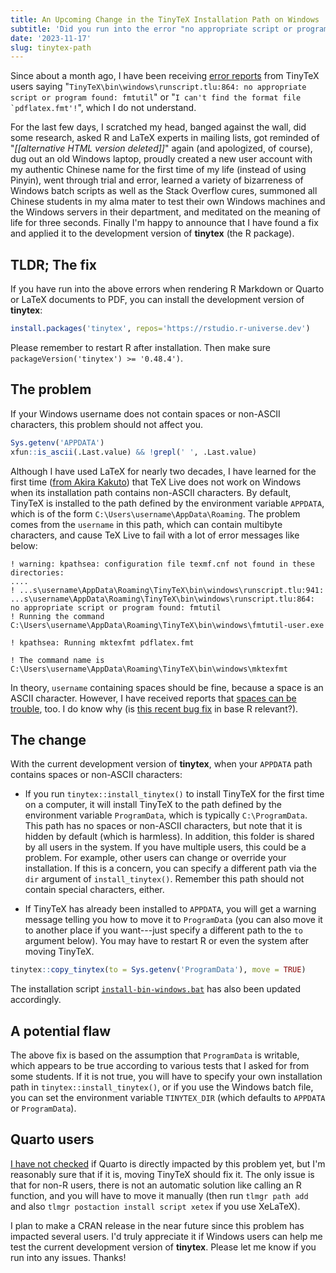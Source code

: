 ```yaml
---
title: An Upcoming Change in the TinyTeX Installation Path on Windows
subtitle: 'Did you run into the error "no appropriate script or program found: fmtutil"?'
date: '2023-11-17'
slug: tinytex-path
---
```


Since about a month ago, I have been receiving [error
reports](https://github.com/yihui/yihui.org/discussions/1089) from TinyTeX users
saying
"`TinyTeX\bin\windows\runscript.tlu:864: no appropriate script or program found: fmtutil`"
or "`` I can't find the format file `pdflatex.fmt'! ``", which I do not
understand.

For the last few days, I scratched my head, banged against the wall, did some
research, asked R and LaTeX experts in mailing lists, got reminded of
"*\[\[alternative HTML version deleted\]\]*" again (and apologized, of course),
dug out an old Windows laptop, proudly created a new user account with my
authentic Chinese name for the first time of my life (instead of using Pinyin),
went through trial and error, learned a variety of bizarreness of Windows batch
scripts as well as the Stack Overflow cures, summoned all Chinese students in my
alma mater to test their own Windows machines and the Windows servers in their
department, and meditated on the meaning of life for three seconds. Finally I'm
happy to announce that I have found a fix and applied it to the development
version of **tinytex** (the R package).

## TLDR; The fix

If you have run into the above errors when rendering R Markdown or Quarto or
LaTeX documents to PDF, you can install the development version of **tinytex**:

``` r
install.packages('tinytex', repos='https://rstudio.r-universe.dev')
```

Please remember to restart R after installation. Then make sure
`packageVersion('tinytex') >= '0.48.4')`.

## The problem

If your Windows username does not contain spaces or non-ASCII characters, this
problem should not affect you.

``` r
Sys.getenv('APPDATA')
xfun::is_ascii(.Last.value) && !grepl(' ', .Last.value)
```

Although I have used LaTeX for nearly two decades, I have learned for the first
time ([from Akira
Kakuto](https://tug.org/pipermail/tex-live/2023-November/049634.html)) that TeX
Live does not work on Windows when its installation path contains non-ASCII
characters. By default, TinyTeX is installed to the path defined by the
environment variable `APPDATA`, which is of the form
`C:\Users\username\AppData\Roaming`. The problem comes from the `username` in
this path, which can contain multibyte characters, and cause TeX Live to fail
with a lot of error messages like below:

```         
! warning: kpathsea: configuration file texmf.cnf not found in these directories: 
....
! ...s\username\AppData\Roaming\TinyTeX\bin\windows\runscript.tlu:941: ...s\username\AppData\Roaming\TinyTeX\bin\windows\runscript.tlu:864: no appropriate script or program found: fmtutil
! Running the command C:\Users\username\AppData\Roaming\TinyTeX\bin\windows\fmtutil-user.exe

! kpathsea: Running mktexfmt pdflatex.fmt

! The command name is C:\Users\username\AppData\Roaming\TinyTeX\bin\windows\mktexfmt
```

In theory, `username` containing spaces should be fine, because a space is an
ASCII character. However, I have received reports that [spaces can be
trouble](https://github.com/rstudio/tinytex/issues/420), too. I do know why (is
[this recent bug fix](https://github.com/wch/r-source/commit/ab97b0) in base R
relevant?).

## The change

With the current development version of **tinytex**, when your `APPDATA` path
contains spaces or non-ASCII characters:

-   If you run `tinytex::install_tinytex()` to install TinyTeX for the first
    time on a computer, it will install TinyTeX to the path defined by the
    environment variable `ProgramData`, which is typically `C:\ProgramData`.
    This path has no spaces or non-ASCII characters, but note that it is hidden
    by default (which is harmless). In addition, this folder is shared by all
    users in the system. If you have multiple users, this could be a problem.
    For example, other users can change or override your installation. If this
    is a concern, you can specify a different path via the `dir` argument of
    `install_tinytex()`. Remember this path should not contain special
    characters, either.

-   If TinyTeX has already been installed to `APPDATA`, you will get a warning
    message telling you how to move it to `ProgramData` (you can also move it to
    another place if you want---just specify a different path to the `to`
    argument below). You may have to restart R or even the system after moving
    TinyTeX.

``` r
tinytex::copy_tinytex(to = Sys.getenv('ProgramData'), move = TRUE)
```

The installation script
[`install-bin-windows.bat`](https://github.com/rstudio/tinytex/blob/main/tools/install-bin-windows.bat)
has also been updated accordingly.

## A potential flaw

The above fix is based on the assumption that `ProgramData` is writable, which
appears to be true according to various tests that I asked for from some
students. If it is not true, you will have to specify your own installation path
in `tinytex::install_tinytex()`, or if you use the Windows batch file, you can
set the environment variable `TINYTEX_DIR` (which defaults to `APPDATA` or
`ProgramData`).

## Quarto users

[I have not checked](https://github.com/quarto-dev/quarto-cli/issues/7620) if
Quarto is directly impacted by this problem yet, but I'm reasonably sure that if
it is, moving TinyTeX should fix it. The only issue is that for non-R users,
there is not an automatic solution like calling an R function, and you will have
to move it manually (then run `tlmgr path add` and also
`tlmgr postaction install script xetex` if you use XeLaTeX).

I plan to make a CRAN release in the near future since this problem has impacted
several users. I'd truly appreciate it if Windows users can help me test the
current development version of **tinytex**. Please let me know if you run into
any issues. Thanks!
